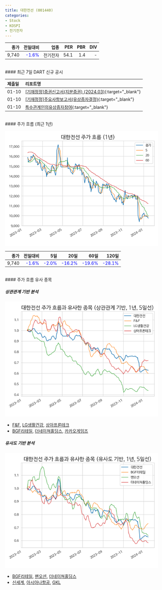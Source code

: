 ```yaml
---
title: 대한전선 (001440)
categories:
- Stock
- KOSPI
- 전기전자
---
```


|**종가**|**전일대비**|**업종**|**PER**|**PBR**|**DIV**|
|-------:|-----------:|-------:|------:|------:|------:|
|9,740|<span style="color: blue">-1.6%</span>|전기전자|54.1|1.4|-|

<!-- more -->

<br>
#### 최근 7일 DART 신규 공시


|**제출일**|**리포트명**|
|:-----|:-------|
|01-10|[[기재정정]증권신고서(지분증권) (2024.03)](https://dart.fss.or.kr/dsaf001/main.do?rcpNo=20240110000578){:target="_blank"}|
|01-10|[[기재정정]주요사항보고서(유상증자결정)](https://dart.fss.or.kr/dsaf001/main.do?rcpNo=20240110000475){:target="_blank"}|
|01-10|[특수관계인의유상증자참여](https://dart.fss.or.kr/dsaf001/main.do?rcpNo=20240110000145){:target="_blank"}|

<br>
#### 주가 흐름 (최근 1년)

![001440](/assets/images/stock/001440.png)

|**종가**|**전일대비**|**5일**|**20일**|**60일**|**120일**|
|---:|-------:|--:|---:|---:|----:|
|9,740|<span style="color: blue">-1.6%</span>|<span style="color: blue">-2.0%</span>|<span style="color: blue">-16.2%</span>|<span style="color: blue">-19.6%</span>|<span style="color: blue">-28.1%</span>|

<br>
#### 주가 흐름 유사 종목

##### 상관관계 기반 분석

![001440](/assets/images/stock/001440_corr.png)
- [F&F](/383220/), [LG생활건강](/051900/), [상아프론테크](/089980/)
- [BGF리테일](/282330/), [더네이쳐홀딩스](/298540/), [카카오게임즈](/293490/)

##### 유사도 기반 분석

![001440](/assets/images/stock/001440_sim.png)
- [BGF리테일](/282330/), [팬오션](/028670/), [더네이쳐홀딩스](/298540/)
- [신세계](/004170/), [아시아나항공](/020560/), [GKL](/114090/)
